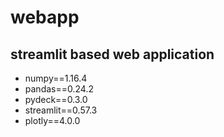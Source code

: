 # webapp
## streamlit based web application

* numpy==1.16.4
* pandas==0.24.2
* pydeck==0.3.0
* streamlit==0.57.3
* plotly==4.0.0
